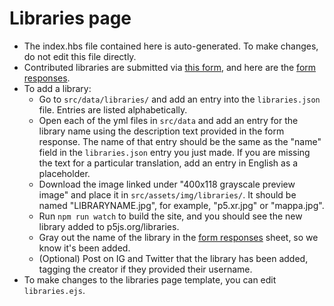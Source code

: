 # Libraries page

* The index.hbs file contained here is auto-generated. To make changes, do not edit this file directly.
* Contributed libraries are submitted via [this form](https://docs.google.com/forms/d/e/1FAIpQLSdWWb95cfvosaIFI7msA7XC5zOEVsNruaA5klN1jH95ESJVcw/viewform), and here are the [form responses](https://drive.google.com/drive/u/0/folders/1DNsXp3s35NX_T4Unq4kRvH3i2TSoh44w).
* To add a library:
  * Go to `src/data/libraries/` and add an entry into the `libraries.json` file. Entries are listed alphabetically.
  * Open each of the yml files in `src/data` and add an entry for the library name using the description text provided in the form response. The name of that entry should be the same as the "name" field in the `libraries.json` entry you just made. If you are missing the text for a particular translation, add an entry in English as a placeholder.
  * Download the image linked under "400x118 grayscale preview image" and place it in `src/assets/img/libraries/`. It should be named "LIBRARYNAME.jpg", for example, "p5.xr.jpg" or "mappa.jpg".
  * Run `npm run watch` to build the site, and you should see the new library added to p5js.org/libraries.
  * Gray out the name of the library in the [form responses](https://drive.google.com/drive/u/0/folders/1DNsXp3s35NX_T4Unq4kRvH3i2TSoh44w) sheet, so we know it's been added.
  * (Optional) Post on IG and Twitter that the library has been added, tagging the creator if they provided their username.
* To make changes to the libraries page template, you can edit `libraries.ejs`.